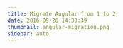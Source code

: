 ```yaml
---
title: Migrate Angular from 1 to 2
date: 2016-09-20 14:33:39
thumbnail: angular-migration.png
sidebar: auto
---
```

